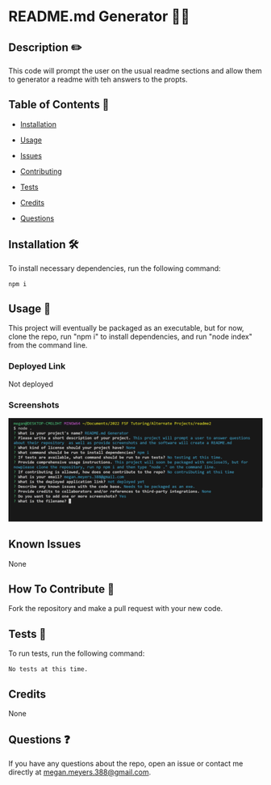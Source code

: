 # README.md Generator 👨‍💻
  
  
  ## Description  ✏️
  
  This code will prompt the user on the usual readme sections and allow them to generator a readme with teh answers to the propts.
  
  ## Table of Contents 📖
  
  - [Installation](#installation-🛠️)
  
  - [Usage](#usage-📝)

  

  - [Issues](#known-issues)

  - [Contributing](#how-to-contribute-🤝)
  
  - [Tests](#tests-🧪) 

  - [Credits](#credits)
  
  - [Questions](#questions-❓)
  
  ## Installation 🛠️
  
  To install necessary dependencies, run the following command:
  
  ```
  npm i
  ```
  
  ## Usage 📝
  
  This project will eventually be packaged as an executable, but for now, clone the repo, run "npm i" to install dependencies, and run "node index" from the command line.

  ### Deployed Link
  Not deployed

### Screenshots
![screenshot-0](assets/images/ss.png)



## Known Issues
None 

## How To Contribute 🤝
  
Fork the repository and make a pull request with your new code.
  
## Tests 🧪
  
To run tests, run the following command:
  
  ```
  No tests at this time.
  ```


## Credits
None

 ## Questions ❓
  
If you have any questions about the repo, open an issue or contact me directly at megan.meyers.388@gmail.com. 
  
  